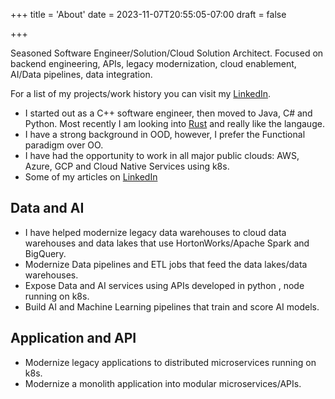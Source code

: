 +++
title = 'About'
date = 2023-11-07T20:55:05-07:00
draft = false

+++

Seasoned Software Engineer/Solution/Cloud Solution Architect. 
Focused on backend engineering, APIs, legacy modernization, cloud enablement, AI/Data pipelines, data integration. 

For a list of my projects/work history you can visit my [LinkedIn](https://www.linkedin.com/in/azharmanzoor1/). 

- I started out as a C++ software engineer, then moved to Java, C# and Python. Most recently I am looking into [Rust](https://www.rust-lang.org/) and really like the langauge. 
- I have a strong background in OOD, however, I prefer the Functional paradigm over OO. 
- I have had the opportunity to work in all major public clouds: AWS, Azure, GCP and Cloud Native Services using k8s. 
- Some of my articles on [LinkedIn](https://www.linkedin.com/in/azharmanzoor1/recent-activity/articles/)

## Data and AI 
- I have helped modernize legacy data warehouses to cloud data warehouses and data lakes that use HortonWorks/Apache Spark and BigQuery. 
- Modernize Data pipelines and ETL jobs that feed the data lakes/data warehouses.
- Expose Data and AI  services using APIs developed in python , node running on k8s.
- Build AI and Machine Learning pipelines that train and score AI models. 

## Application and API 
- Modernize legacy applications to distributed microservices running on k8s. 
- Modernize a monolith application into modular microservices/APIs.


